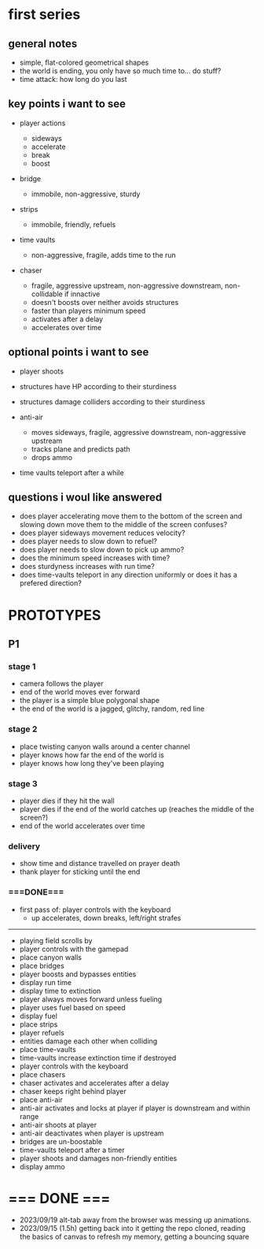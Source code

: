 # first series

## general notes

* simple, flat-colored geometrical shapes
* the world is ending, you only have so much time to... do stuff?
* time attack: how long do you last

## key points i want to see

* player actions
  * sideways
  * accelerate
  * break
  * boost

* bridge
  * immobile, non-aggressive, sturdy

* strips
  * immobile, friendly, refuels

* time vaults
  * non-aggressive, fragile, adds time to the run

* chaser
  * fragile, aggressive upstream, non-aggressive downstream, non-collidable if innactive
  * doesn't boosts over neither avoids structures 
  * faster than players minimum speed
  * activates after a delay
  * accelerates over time

## optional points i want to see

* player shoots 
* structures have HP according to their sturdiness
* structures damage colliders according to their sturdiness

* anti-air
  * moves sideways, fragile, aggressive downstream, non-aggressive upstream
  * tracks plane and predicts path
  * drops ammo

* time vaults teleport after a while

## questions i woul like answered

* does player accelerating move them to the bottom of the screen and slowing down move them to the middle of the screen confuses?
* does player sideways movement reduces velocity?
* does player needs to slow down to refuel?
* does player needs to slow down to pick up ammo?
* does the minimum speed increases with time?
* does sturdyness increases with run time?
* does time-vaults teleport in any direction uniformly or does it has a prefered direction?

# PROTOTYPES

## P1

### stage 1
* camera follows the player
* end of the world moves ever forward
* the player is a simple blue polygonal shape
* the end of the world is a jagged, glitchy, random, red line
### stage 2
* place twisting canyon walls around a center channel
* player knows how far the end of the world is
* player knows how long they've been playing

### stage 3
* player dies if they hit the wall
* player dies if the end of the world catches up (reaches the middle of the screen?)
* end of the world accelerates over time

### delivery
* show time and distance travelled on prayer death
* thank player for sticking until the end

### ===DONE===
* first pass of: player controls with the keyboard
  * up accelerates, down breaks, left/right strafes

----

* playing field scrolls by
* player controls with the gamepad
* place canyon walls
* place bridges
* player boosts and bypasses entities
* display run time
* display time to extinction
* player always moves forward unless fueling
* player uses fuel based on speed
* display fuel
* place strips
* player refuels
* entities damage each other when colliding
* place time-vaults
* time-vaults increase extinction time if destroyed
* player controls with the keyboard
* place chasers
* chaser activates and accelerates after a delay
* chaser keeps right behind player
* place anti-air
* anti-air activates and locks at player if player is downstream and within range
* anti-air shoots at player
* anti-air deactivates when player is upstream
* bridges are un-boostable
* time-vaults teleport after a timer
* player shoots and damages non-friendly entities
* display ammo

# === DONE ===

* 2023/09/19 alt-tab away from the browser was messing up animations.
* 2023/09/15 (1.5h) getting back into it
  getting the repo cloned, reading the basics of canvas to refresh my memory, getting a bouncing square
